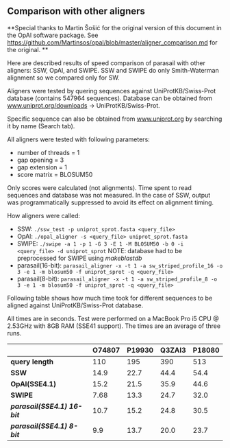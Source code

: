 ## Comparison with other aligners

**Special thanks to Martin Šošić for the original version of this
document in the OpAl software package. See
https://github.com/Martinsos/opal/blob/master/aligner_comparison.md for
the original. **

Here are described results of speed comparison of parasail with other
aligners: SSW, OpAl, and SWIPE.  SSW and SWIPE do only Smith-Waterman
alignment so we compared only for SW.

Aligners were tested by quering sequences against UniProtKB/Swiss-Prot
database (contains 547964 sequences).  Database can be obtained from
www.uniprot.org/downloads -> UniProtKB/Swiss-Prot.  

Specific sequence can also be obtained from www.uniprot.org by searching
it by name (Search tab).

All aligners were tested with following parameters:
* number of threads = 1
* gap opening = 3
* gap extension = 1
* score matrix = BLOSUM50

Only scores were calculated (not alignments). Time spent to read
sequences and database was not measured. In the case of SSW, output was
programmatically suppressed to avoid its effect on alignment timing.

How aligners were called:
* SSW: `./ssw_test -p uniprot_sprot.fasta <query_file>`
* OpAl: `./opal_aligner -s <query_file> uniprot_sprot.fasta`
* SWIPE: `./swipe -a 1 -p 1 -G 3 -E 1 -M BLOSUM50 -b 0 -i <query_file> -d uniprot_sprot` NOTE: database had to be preprocessed for SWIPE using _makeblastdb_
* parasail(16-bit): `parasail_aligner -x -t 1 -a sw_striped_profile_16 -o 3 -e 1 -m blosum50 -f uniprot_sprot -q <query_file>`
* parasail(8-bit): `parasail_aligner -x -t 1 -a sw_striped_profile_8 -o 3 -e 1 -m blosum50 -f uniprot_sprot -q <query_file>`

Following table shows how much time took for different sequences to be
aligned against UniProtKB/Swiss-Prot database.

All times are in seconds. Test were performed on a MacBook Pro i5 CPU @ 2.53GHz
with 8GB RAM (SSE41 support). The times are an average of three runs.

|                               |O74807  |P19930  |Q3ZAI3  |P18080|
|-------------------------------|--------|--------|--------|------|
| **query length**              |110     |195     |390     |513   |
| **SSW**                       |14.9    |22.7    |44.4    |54.4  |
| **OpAl(SSE4.1)**              |15.2    |21.5    |35.9    |44.6  |
| **SWIPE**                     |7.68    |13.3    |24.7    |32.0  |
| **_parasail(SSE4.1) 16-bit_** |10.7    |15.2    |24.8    |30.5  |
| **_parasail(SSE4.1) 8-bit_**  |9.9     |13.7    |20.0    |23.7  |
